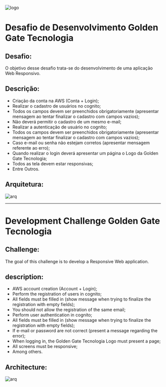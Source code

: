 ![logo](https://s3.amazonaws.com/sample-login/companies/avatars/000/003/559/original/AAEAAQAAAAAAAAlOAAAAJGIwNTkxMTBmLTU3MGYtNGE0MS1hMzVlLTc2MjdlZTRlY2ZkYQ.png?1506713937)
# Desafio de Desenvolvimento Golden Gate Tecnologia

## Desafio:

O objetivo desse desafio trata-se do desenvolvimento de uma aplicação Web Responsivo.

## Descrição: 
- Criação da conta na AWS (Conta + Login);
- Realizar o cadastro de usuários no cognito;
- Todos os campos devem ser preenchidos obrigatoriamente (apresentar mensagem ao tentar finalizar o
cadastro com campos vazios);
- Não deverá permitir o cadastro de um mesmo e-mail; 
- Realizar a autenticação de usuário no cognito;
- Todos os campos devem ser preenchidos obrigatoriamente (apresentar mensagem ao tentar finalizar o
cadastro com campos vazios);
- Caso e-mail ou senha não estejam corretos (apresentar mensagem referente ao erro);
- Quando realizar o login deverá apresentar um página o Logo da Golden Gate Tecnologia;
- Todos as tela devem estar responsivas;
- Entre Outros.
## Arquitetura:
![arq](https://d1.awsstatic.com/diagrams/Serverless_Architecture.5434f715486a0bdd5786cd1c084cd96efa82438f.png) 
___________________________________________________________________________________________
# Development Challenge Golden Gate Tecnologia

## Challenge:

The goal of this challenge is to develop a Responsive Web application.

## description: 
- AWS account creation (Account + Login);
- Perform the registration of users in cognito;
- All fields must be filled in (show message when trying to finalize the
registration with empty fields);
- You should not allow the registration of the same email;
- Perform user authentication in cognito;
- All fields must be filled in (show message when trying to finalize the
registration with empty fields);
- If e-mail or password are not correct (present a message regarding the error);
- When logging in, the Golden Gate Tecnologia Logo must present a page;
- All screens must be responsive;
- Among others.
## Architecture:
![arq](https://d1.awsstatic.com/diagrams/Serverless_Architecture.5434f715486a0bdd5786cd1c084cd96efa82438f.png) 
